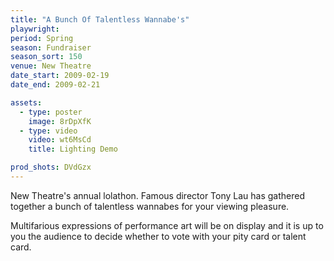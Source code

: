```yaml
---
title: "A Bunch Of Talentless Wannabe's"
playwright:
period: Spring
season: Fundraiser
season_sort: 150
venue: New Theatre
date_start: 2009-02-19
date_end: 2009-02-21

assets:
  - type: poster
    image: 8rDpXfK
  - type: video
    video: wt6MsCd
    title: Lighting Demo

prod_shots: DVdGzx
---
```


New Theatre's annual lolathon. Famous director Tony Lau has gathered together a bunch of talentless wannabes for your viewing pleasure.

Multifarious expressions of performance art will be on display and it is up to you the audience to decide whether to vote with your pity card or talent card.
